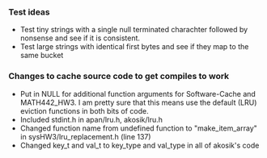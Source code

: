 ### Test ideas

* Test tiny strings with a single null terminated charachter followed by nonsense and see if it is consistent.
* Test large strings with identical first bytes and see if they map to the same bucket


### Changes to cache source code to get compiles to work


* Put in NULL for additional function arguments for Software-Cache and MATH442_HW3. I am pretty sure that this means use the default (LRU) eviction functions in both bits of code.
* Included stdint.h in apan/lru.h, akosik/lru.h
* Changed function name from undefined function to "make_item_array" in sysHW3/lru_replacement.h (line 137)
* Changed key_t and val_t to key_type and val_type in all of akosik's code
